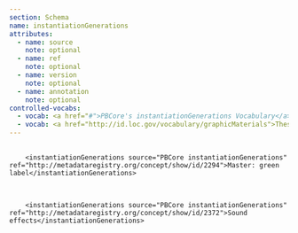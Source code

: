 ```yaml
---
section: Schema
name: instantiationGenerations
attributes:
  - name: source
    note: optional
  - name: ref
    note: optional
  - name: version
    note: optional
  - name: annotation
    note: optional
controlled-vocabs:
  - vocab: <a href="#">PBCore's instantiationGenerations Vocabulary</a> (recommended)
  - vocab: <a href="http://id.loc.gov/vocabulary/graphicMaterials">Thesaurus for Graphic Materials</a>
---
```

<pre>
  <code>
    &lt;instantiationGenerations source=&quot;PBCore instantiationGenerations&quot; ref=&quot;http://metadataregistry.org/concept/show/id/2294&quot;&gt;Master: green label&lt;/instantiationGenerations&gt;
  </code>
</pre>


<pre>
  <code>
    &lt;instantiationGenerations source=&quot;PBCore instantiationGenerations&quot; ref=&quot;http://metadataregistry.org/concept/show/id/2372&quot;&gt;Sound effects&lt;/instantiationGenerations&gt;
  </code>
</pre>
